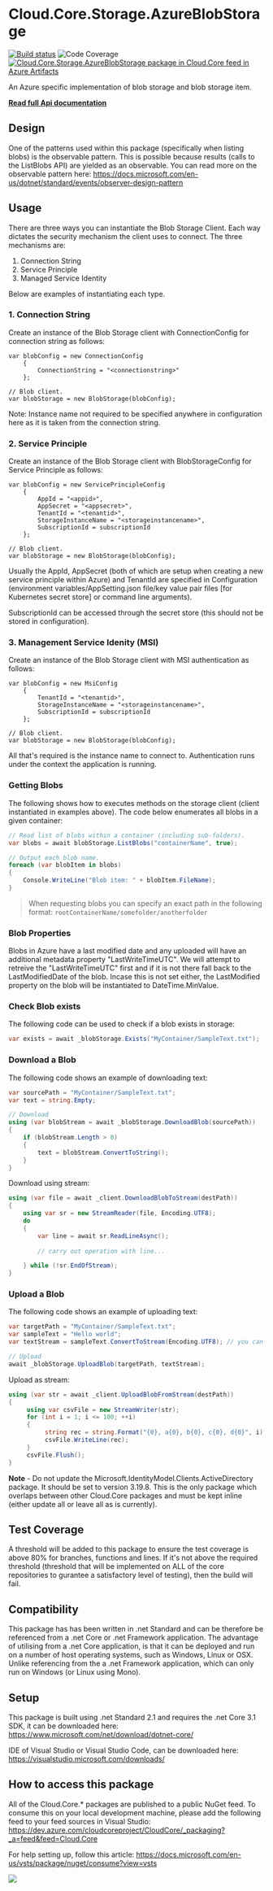 # **Cloud.Core.Storage.AzureBlobStorage** 
[![Build status](https://dev.azure.com/cloudcoreproject/CloudCore/_apis/build/status/Cloud.Core%20Packages/Cloud.Core.Storage.AzureBlobStorage_Package)](https://dev.azure.com/cloudcoreproject/CloudCore/_build/latest?definitionId=15)
![Code Coverage](https://cloud1core.blob.core.windows.net/codecoveragebadges/Cloud.Core.Storage.AzureBlobStorage-LineCoverage.png) 
[![Cloud.Core.Storage.AzureBlobStorage package in Cloud.Core feed in Azure Artifacts](https://feeds.dev.azure.com/cloudcoreproject/dfc5e3d0-a562-46fe-8070-7901ac8e64a0/_apis/public/Packaging/Feeds/8949198b-5c74-42af-9d30-e8c462acada6/Packages/c5808ae6-e7d0-4aef-affb-601e0cbc86ad/Badge)](https://dev.azure.com/cloudcoreproject/CloudCore/_packaging?_a=package&feed=8949198b-5c74-42af-9d30-e8c462acada6&package=c5808ae6-e7d0-4aef-affb-601e0cbc86ad&preferRelease=true)



<div id="description">

An Azure specific implementation of blob storage and blob storage item.

**[Read full Api documentation](https://cloud1core.blob.core.windows.net/docs/Cloud.Core.Storage.AzureBlobStorage/api/index.html)**
</div>

## Design

One of the patterns used within this package (specifically when listing blobs) is the observable pattern.  This is possible because results (calls to the ListBlobs API) are yielded as an observable.  You can read more on the observable pattern here: https://docs.microsoft.com/en-us/dotnet/standard/events/observer-design-pattern


## Usage

There are three ways you can instantiate the Blob Storage Client.  Each way dictates the security mechanism the client uses to connect.  The three mechanisms are:

1. Connection String
2. Service Principle
3. Managed Service Identity

Below are examples of instantiating each type.

### 1. Connection String
Create an instance of the Blob Storage client with ConnectionConfig for connection string as follows:

```
var blobConfig = new ConnectionConfig
    {
        ConnectionString = "<connectionstring>"
    };

// Blob client.
var blobStorage = new BlobStorage(blobConfig);	
```
Note: Instance name not required to be specified anywhere in configuration here as it is taken from the connection string.

### 2. Service Principle
Create an instance of the Blob Storage client with BlobStorageConfig for Service Principle as follows:

```
var blobConfig = new ServicePrincipleConfig
    {
        AppId = "<appid>",
        AppSecret = "<appsecret>",
        TenantId = "<tenantid>",
        StorageInstanceName = "<storageinstancename>",
        SubscriptionId = subscriptionId
    };

// Blob client.
var blobStorage = new BlobStorage(blobConfig);	
```

Usually the AppId, AppSecret (both of which are setup when creating a new service principle within Azure) and TenantId are specified in 
Configuration (environment variables/AppSetting.json file/key value pair files [for Kubernetes secret store] or command line arguments).

SubscriptionId can be accessed through the secret store (this should not be stored in configuration).

### 3. Management Service Idenity (MSI)
Create an instance of the Blob Storage client with MSI authentication as follows:

```
var blobConfig = new MsiConfig
    {
        TenantId = "<tenantid>",
        StorageInstanceName = "<storageinstancename>",
        SubscriptionId = subscriptionId
    };

// Blob client.
var blobStorage = new BlobStorage(blobConfig);	
```

All that's required is the instance name to connect to.  Authentication runs under the context the application is running.


### Getting Blobs
The following shows how to executes methods on the storage client (client instantiated in examples above).  The code below enumerates all blobs in a given container:

```csharp
// Read list of blobs within a container (including sub-folders).
var blobs = await blobStorage.ListBlobs("containerName", true);

// Output each blob name.
foreach (var blobItem in blobs)
{
    Console.WriteLine("Blob item: " + blobItem.FileName);
}
```

> When requesting blobs you can specify an exact path in the following format:  `rootContainerName/somefolder/anotherfolder`

### Blob Properties
Blobs in Azure have a last modified date and any uploaded will have an additional metadata property "LastWriteTimeUTC". We will attempt to retreive the "LastWriteTimeUTC" first and if it is not there fall back to the LastModifiedDate of the blob. Incase this is not set either, the LastModified property on the blob will be instantiated to DateTime.MinValue.

### Check Blob exists

The following code can be used to check if a blob exists in storage:

```csharp
var exists = await _blobStorage.Exists("MyContainer/SampleText.txt");
```

### Download a Blob

The following code shows an example of downloading text:

```csharp
var sourcePath = "MyContainer/SampleText.txt";
var text = string.Empty;

// Download
using (var blobStream = await _blobStorage.DownloadBlob(sourcePath))
{
	if (blobStream.Length > 0)
	{
		text = blobStream.ConvertToString();
	}
}               
```

Download using stream:
```csharp
using (var file = await _client.DownloadBlobToStream(destPath))
{
    using var sr = new StreamReader(file, Encoding.UTF8);
    do
    {
        var line = await sr.ReadLineAsync();    
 
        // carry out operation with line...

    } while (!sr.EndOfStream);
}
```

### Upload a Blob

The following code shows an example of uploading text:

```csharp
var targetPath = "MyContainer/SampleText.txt";
var sampleText = "Hello world";
var textStream = sampleText.ConvertToStream(Encoding.UTF8); // you can use your own stream here

// Upload
await _blobStorage.UploadBlob(targetPath, textStream);
```

Upload as stream:
```csharp
using (var str = await _client.UploadBlobFromStream(destPath))
{
     using var csvFile = new StreamWriter(str);
     for (int i = 1; i <= 100; ++i)
     {
          string rec = string.Format("{0}, a{0}, b{0}, c{0}, d{0}", i);
          csvFile.WriteLine(rec);
     }
     csvFile.Flush();
}
```

**Note** - Do not update the Microsoft.IdentityModel.Clients.ActiveDirectory package.  It should be set to version 3.19.8.  This is the only package which overlaps between other Cloud.Core packages and must be kept inline (either update all or leave all as is currently).

## Test Coverage
A threshold will be added to this package to ensure the test coverage is above 80% for branches, functions and lines.  If it's not above the required threshold 
(threshold that will be implemented on ALL of the core repositories to gurantee a satisfactory level of testing), then the build will fail.

## Compatibility
This package has has been written in .net Standard and can be therefore be referenced from a .net Core or .net Framework application. The advantage of utilising from a .net Core application, 
is that it can be deployed and run on a number of host operating systems, such as Windows, Linux or OSX.  Unlike referencing from the a .net Framework application, which can only run on 
Windows (or Linux using Mono).
 
## Setup
This package is built using .net Standard 2.1 and requires the .net Core 3.1 SDK, it can be downloaded here: 
https://www.microsoft.com/net/download/dotnet-core/

IDE of Visual Studio or Visual Studio Code, can be downloaded here:
https://visualstudio.microsoft.com/downloads/

## How to access this package
All of the Cloud.Core.* packages are published to a public NuGet feed.  To consume this on your local development machine, please add the following feed to your feed sources in Visual Studio:
https://dev.azure.com/cloudcoreproject/CloudCore/_packaging?_a=feed&feed=Cloud.Core
 
For help setting up, follow this article: https://docs.microsoft.com/en-us/vsts/package/nuget/consume?view=vsts


<a href="https://dev.azure.com/cloudcoreproject/CloudCore" target="_blank">
<img src="https://cloud1core.blob.core.windows.net/icons/cloud_core_small.PNG" />
</a>
